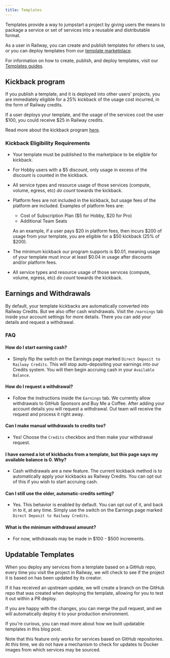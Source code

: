 ```yaml
---
title: Templates
---
```


Templates provide a way to jumpstart a project by giving users the means to package a service or set of services into a reusable and distributable format.

As a user in Railway, you can create and publish templates for others to use, or you can deploy templates from our <a href="https://railway.app/templates" target="_blank">template marketplace</a>.

For information on how to create, publish, and deploy templates, visit our [Templates guides](/guides/templates).

## Kickback program

If you publish a template, and it is deployed into other users' projects, you are immediately eligible for a 25% kickback of the usage cost incurred, in the form of Railway credits.  

If a user deploys your template, and the usage of the services cost the user $100, you could receive $25 in Railway credits.

Read more about the kickback program <a href="https://railway.app/open-source-kickback" target="_blank">here</a>.

### Kickback Eligibility Requirements
- Your template must be published to the marketplace to be eligible for kickback.
- For Hobby users with a $5 discount, only usage in excess of the discount is counted in the kickback.
- All service types and resource usage of those services (compute, volume, egress, etc) *do count* towards the kickback.
- Platform fees are not included in the kickback, but usage fees of the platform are included. Examples of platform fees are:

  - Cost of Subscription Plan ($5 for Hobby, $20 for Pro)
  - Additional Team Seats

  As an example, if a user pays $20 in platform fees, then incurs $200 of usage from your template, you are eligible for a $50 kickback (25% of $200).

- The minimum kickback our program supports is $0.01, meaning usage of your template must incur at least $0.04 in usage after discounts and/or platform fees.
- All service types and resource usage of those services (compute, volume, egress, etc) _do count_ towards the kickback.

## Earnings and Withdrawals

By default, your template kickbacks are automatically converted into Railway Credits. But we also offer cash wishdrawals. Visit the `/earnings` tab inside your account settings for more details. There you can add your details and request a withdrawal.

### FAQ

#### How do I start earning cash?

- Simply flip the switch on the Earnings page marked `Direct Deposit to Railway Credits`. This will stop auto-depositing your earnings into our Credits system. You will then begin accruing cash in your `Available Balance`.

#### How do I request a withdrawal?

- Follow the instructions inside the `Earnings` tab. We currently allow withdrawals to GitHub Sponsors and Buy Me a Coffee. After adding your account details you will request a withdrawal. Out team will receive the request and process it right away.

#### Can I make manual withdrawals to credits too?

- Yes! Choose the `Credits` checkbox and then make your withdrawal request.

#### I have earned a lot of kickbacks from a template, but this page says my available balance is 0. Why?

- Cash withdrawals are a new feature. The current kickback method is to automatically apply your kickbacks as Railway Credits. You can opt out of this if you wish to start accruing cash.

#### Can I still use the older, automatic-credits setting?

- Yes. This behavior is enabled by default. You can opt out of it, and back in to it, at any time. Simply use the switch on the Earnings page marked `Direct Deposit to Railway Credits`.

#### What is the minimum withdrawal amount?

- For now, withdrawals may be made in $100 - $500 increments.

## Updatable Templates

When you deploy any services from a template based on a GitHub repo, every time you visit the project in Railway, we will check to see if the project it is based on has been updated by its creator.

If it has received an upstream update, we will create a branch on the GitHub repo that was created when deploying the template, allowing for you to test it out within a PR deploy.

If you are happy with the changes, you can merge the pull request, and we will automatically deploy it to your production environment.

<Banner variant="info">
If you're curious, you can read more about how we built updatable templates in this <Link href="https://blog.railway.app/p/updatable-starters" target="_blank">blog post</Link>.
</Banner>

Note that this feature only works for services based on GitHub repositories. At this time, we do not have a mechanism to check for updates to Docker images from which services may be sourced.
